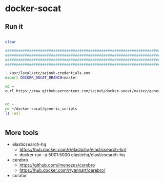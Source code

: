 # docker-socat


## Run it

```sh

clear

################################################################################"
################################################################################"
################################################################################"
################################################################################"

. /usr/local/etc/sejnub-credentials.env
export DOCKER_SOCAT_BRANCH=master

cd ~
curl https://raw.githubusercontent.com/sejnub/docker-socat/master/generic_scripts/first_start.sh | bash


cd ~
cd ~/docker-socat/generic_scripts
ls -asl



```

## More tools

- elasticsearch-hq
  - <https://hub.docker.com/r/elastichq/elasticsearch-hq/>
  - docker run -p 5001:5000 elastichq/elasticsearch-hq
- cerebro
  - <https://github.com/lmenezes/cerebro>
  - <https://hub.docker.com/r/yannart/cerebro/>
- curator

